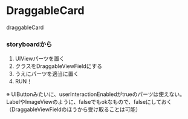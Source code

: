 # DraggableCard
draggableCard

### storyboardから
1. UIViewパーツを置く
2. クラスをDraggableViewFieldにする
3. うえにパーツを適当に置く
4. RUN！


※ UIButtonみたいに、userInteractionEnabledがtrueのパーツは使えない。LabelやImageViewのように、falseでもokなもので、falseにしておく（DraggableViewFieldのほうから受け取ることは可能）